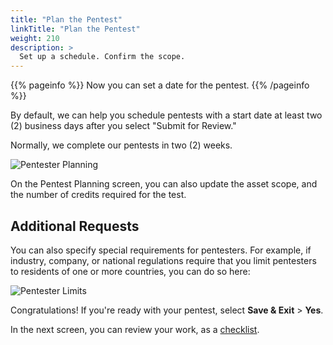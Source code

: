 ```yaml
---
title: "Plan the Pentest"
linkTitle: "Plan the Pentest"
weight: 210
description: >
  Set up a schedule. Confirm the scope.
---
```


{{% pageinfo %}}
Now you can set a date for the pentest.
{{% /pageinfo %}}

By default, we can help you schedule pentests with a start date at least
two (2) business days after you select "Submit for Review."

Normally, we complete our pentests in two (2) weeks.

![Pentester Planning](/gsg/PentestPlanning.png "Schedule your pentest. Start at least 2 business days from today.")

On the Pentest Planning screen, you can also update the asset scope, and the number of credits required for the test.

## Additional Requests

You can also specify special requirements for pentesters. For example, if
industry, company, or national regulations require that you limit pentesters
to residents of one or more countries, you can do so here:

![Pentester Limits](/gsg/PentesterLimits.png "Specify legal or regulatory limitations on pentesters.")

Congratulations! If you're ready with your pentest, select
**Save & Exit** > **Yes**.

In the next screen, you can review your work, as a [checklist](../checklist).
